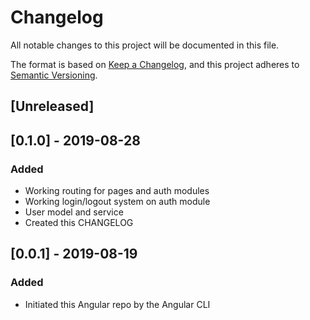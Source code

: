 
# Changelog

All notable changes to this project will be documented in this file.

The format is based on [Keep a Changelog](https://keepachangelog.com/en/1.0.0/), and this project adheres to [Semantic Versioning](https://semver.org/spec/v2.0.0.html).

## [Unreleased]

## [0.1.0] - 2019-08-28

### Added

- Working routing for pages and auth modules
- Working login/logout system on auth module
- User model and service
- Created this CHANGELOG

## [0.0.1] - 2019-08-19

### Added

- Initiated this Angular repo by the Angular CLI
